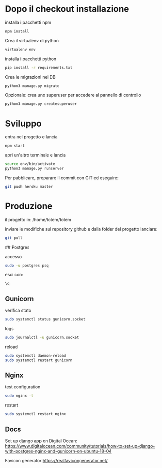 # Dopo il checkout installazione

installa i pacchetti npm

```bash
npm install
```

Crea il virtualenv di python

```bash
virtualenv env
```

installa i pacchetti python

```bash
pip install -r requirements.txt
```

Crea le migrazioni nel DB

```bash
python3 manage.py migrate
```

Opzionale: crea uno superuser per accedere al pannello di controllo

```bash
python3 manage.py createsuperuser
```

# Sviluppo

entra nel progetto e lancia

```bash
npm start
```

apri un'altro terminale e lancia

```bash
source env/bin/activate
python3 manage.py runserver
```

Per pubblicare, preparare il commit con GIT ed eseguire:

```bash
git push heroku master
```

# Produzione

il progetto in: /home/totem/totem

inviare le modifiche sul repository github e dalla folder del progetto lanciare:

```bash
git pull
```

## Postgres

accesso

```bash
sudo -u postgres psq
```

esci con:

```bash
\q
```

## Gunicorn

verifica stato

```bash
sudo systemctl status gunicorn.socket
```

logs

```bash
sudo journalctl -u gunicorn.socket
```

reload

```bash
sudo systemctl daemon-reload
sudo systemctl restart gunicorn
```

## Nginx

test configuration

```bash
sudo nginx -t
```

restart

```bash
sudo systemctl restart nginx
```

## Docs

Set up django app on Digital Ocean:
https://www.digitalocean.com/community/tutorials/how-to-set-up-django-with-postgres-nginx-and-gunicorn-on-ubuntu-18-04

Favicon generator
https://realfavicongenerator.net/
